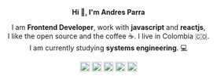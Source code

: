 
<p align="center"><b>Hi 👋, I'm Andres Parra</b></p>

<p align="center">I am <b>Frontend Developer</b>, work with <b>javascript</b> and <b>reactjs</b>, </br> I like the open source and the coffee ☕. I live in Colombia 🇨🇴. </br> I am currently studying <b>systems engineering</b>. 💻</p>


<p align="center">
  <a href=https://codepen.io/soyandresgarzon target="_blank"><img align="center" src=https://cdn.jsdelivr.net/npm/simple-icons@3.0.1/icons/codepen.svg height="20" width="20" /></a>
  <a href=https://www.facebook.com/soyandresgarzon target="_blank"><img align="center" src=https://cdn.jsdelivr.net/npm/simple-icons@3.0.1/icons/facebook.svg height="20" width="20" /></a>
  <a href=https://twitter.com/SoyAndresGarzon target="_blank"><img align="center" src=https://cdn.jsdelivr.net/npm/simple-icons@3.0.1/icons/twitter.svg height="20" width="20" /></a>
  <a href=https://www.linkedin.com/in/soyandresgarzon target="_blank"><img align="center" src=https://cdn.jsdelivr.net/npm/simple-icons@3.0.1/icons/linkedin.svg height="20" width="20" /></a>
  <a href=https://www.instagram.com/soyandresgarzon/ target="_blank"><img align="center" src=https://cdn.jsdelivr.net/npm/simple-icons@3.0.1/icons/instagram.svg height="20" width="20" /></a>
</p>
